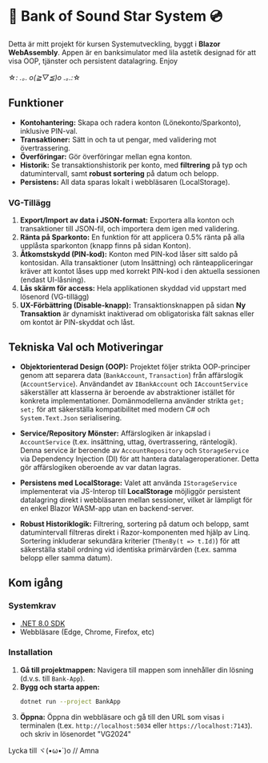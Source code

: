 # 💫 Bank of Sound Star System 💿

Detta är mitt projekt för kursen Systemutveckling, byggt i **Blazor WebAssembly**.
Appen är en banksimulator med lila astetik designad för att visa OOP, tjänster och persistent datalagring.
Enjoy  

☆*: .｡. o(≧▽≦)o .｡.:*☆

## Funktioner

* **Kontohantering:** Skapa och radera konton (Lönekonto/Sparkonto), inklusive PIN-val.
* **Transaktioner:** Sätt in och ta ut pengar, med validering mot övertrassering.
* **Överföringar:** Gör överföringar mellan egna konton.
* **Historik:** Se transaktionshistorik per konto, med **filtrering** på typ och datumintervall, samt **robust sortering** på datum och belopp.
* **Persistens:** All data sparas lokalt i webbläsaren (LocalStorage).

### VG-Tillägg 

1.  **Export/Import av data i JSON-format:** Exportera alla konton och transaktioner till JSON-fil, och importera dem igen med validering.
2.  **Ränta på Sparkonto:** En funktion för att applicera 0.5% ränta på alla upplåsta sparkonton (knapp finns på sidan Konton).
3.  **Åtkomstskydd (PIN-kod):** Konton med PIN-kod låser sitt saldo på kontosidan. Alla transaktioner (utom Insättning) och ränteappliceringar kräver att kontot låses upp med korrekt PIN-kod i den aktuella sessionen (endast UI-låsning).
4.  **Lås skärm för access:** Hela applikationen skyddad vid uppstart med lösenord (VG-tillägg)
5.  **UX-Förbättring (Disable-knapp):** Transaktionsknappen på sidan **Ny Transaktion** är dynamiskt inaktiverad om obligatoriska fält saknas eller om kontot är PIN-skyddat och låst.

## Tekniska Val och Motiveringar 

* **Objektorienterad Design (OOP):** Projektet följer strikta OOP-principer genom att separera data (`BankAccount`, `Transaction`) från affärslogik (`AccountService`). Användandet av `IBankAccount` och `IAccountService` säkerställer att klasserna är beroende av abstraktioner istället för konkreta implementationer. Domänmodellerna använder strikta `get; set;` för att säkerställa kompatibilitet med modern C# och `System.Text.Json` serialisering.

* **Service/Repository Mönster:** Affärslogiken är inkapslad i `AccountService` (t.ex. insättning, uttag, övertrassering, räntelogik). Denna service är beroende av `AccountRepository` och `StorageService` via Dependency Injection (DI) för att hantera datalageroperationer. Detta gör affärslogiken oberoende av var datan lagras.

* **Persistens med LocalStorage:** Valet att använda `IStorageService` implementerat via JS-Interop till **LocalStorage** möjliggör persistent datalagring direkt i webbläsaren mellan sessioner, vilket är lämpligt för en enkel Blazor WASM-app utan en backend-server.

* **Robust Historiklogik:** Filtrering, sortering på datum och belopp, samt datumintervall filtreras direkt i Razor-komponenten med hjälp av Linq. Sortering inkluderar sekundära kriterier (`ThenBy(t => t.Id)`) för att säkerställa stabil ordning vid identiska primärvärden (t.ex. samma belopp eller samma datum).

## Kom igång

### Systemkrav

* [.NET 8.0 SDK](https://dotnet.microsoft.com/download/dotnet/8.0)
* Webbläsare (Edge, Chrome, Firefox, etc)

### Installation

1.  **Gå till projektmappen:** Navigera till mappen som innehåller din lösning (d.v.s. till `Bank-App`).
2.  **Bygg och starta appen:**
    ```bash
    dotnet run --project BankApp
    ```
3.  **Öppna:** Öppna din webbläsare och gå till den URL som visas i terminalen (t.ex. `http://localhost:5034` eller `https://localhost:7143`). och skriv in lösenordet "VG2024" 


Lycka till ヾ(•ω•`)o // Amna
